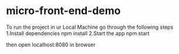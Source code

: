 # micro-front-end-demo
To run the project in ur Local Machine go through the following steps
1.Install dependencies
npm install
2.Start the app 
  npm start

then open localhost:8080 in browser
